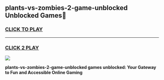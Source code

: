 
## plants-vs-zombies-2-game-unblocked Unblocked Games👋
<h3>
<a href="https://news.freeplayer.one?title=plants-vs-zombies-2-game-unblocked&ref=16F">CLICK TO PLAY</a></h3>
<hr>

<h3>
<a href="https://news.freeplayer.one?title=plants-vs-zombies-2-game-unblocked&ref=16F">CLICK 2 PLAY</a>
  
</h3>

<a href="https://news.freeplayer.one?title=plants-vs-zombies-2-game-unblocked&ref=16F/"><img src="https://clearcache.store/games.png"></a>


**plants-vs-zombies-2-game-unblocked games unblocked: Your Gateway to Fun and Accessible Online Gaming**
